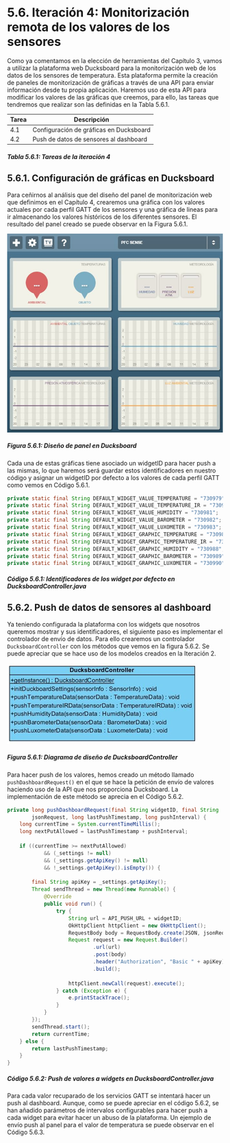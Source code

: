 # 5.6. Iteración 4: Monitorización remota de los valores de los sensores

Como ya comentamos en la elección de herramientas del Capítulo 3, vamos a utilizar la plataforma web Ducksboard para la monitorización web de los datos de los sensores de temperatura. Esta plataforma permite la creación de paneles de monitorización de gráficas a través de una API para enviar información desde tu propia aplicación. Haremos uso de esta API para modificar los valores de las gráficas que creemos, para ello, las tareas que tendremos que realizar son las definidas en la Tabla 5.6.1.

| Tarea | Descripción |
| -- | -- |
| 4.1 | Configuración de gráficas en Ducksboard |
| 4.2 | Push de datos de sensores al dashboard |
##### *Tabla 5.6.1: Tareas de la iteración 4* 


## 5.6.1. Configuración de gráficas en Ducksboard

Para ceñirnos al análisis que del diseño del panel de monitorización web que definimos en el Capítulo 4, crearemos una gráfica con los valores actuales por cada perfil GATT de los sensores y una gráfica de lineas para ir almacenando los valores históricos de los diferentes sensores. El resultado del panel creado se puede observar en la Figura 5.6.1.

![](./imagenes/ducksboard_empty.jpg)
##### *Figura 5.6.1: Diseño de panel en Ducksboard*

Cada una de estas gráficas tiene asociado un widgetID para hacer push a las mismas, lo que haremos será guardar estos identificadores en nuestro código y asignar un widgetID por defecto a los valores de cada perfil GATT como vemos en Código 5.6.1.

```java
private static final String DEFAULT_WIDGET_VALUE_TEMPERATURE = "730979";
private static final String DEFAULT_WIDGET_VALUE_TEMPERATURE_IR = "730980";
private static final String DEFAULT_WIDGET_VALUE_HUMIDITY = "730981";
private static final String DEFAULT_WIDGET_VALUE_BAROMETER = "730982";
private static final String DEFAULT_WIDGET_VALUE_LUXOMETER = "730983";
private static final String DEFAULT_WIDGET_GRAPHIC_TEMPERATURE = "730985";
private static final String DEFAULT_WIDGET_GRAPHIC_TEMPERATURE_IR = "730986";
private static final String DEFAULT_WIDGET_GRAPHIC_HUMIDITY = "730988";
private static final String DEFAULT_WIDGET_GRAPHIC_BAROMETER = "730989";
private static final String DEFAULT_WIDGET_GRAPHIC_LUXOMETER = "730990";
```
##### *Código 5.6.1: Identificadores de los widget por defecto en DucksboardController.java*


## 5.6.2. Push de datos de sensores al dashboard

Ya teniendo configurada la plataforma con los widgets que nosotros queremos mostrar y sus identificadores, el siguiente paso es implementar el controlador de envío de datos. Para ello crearemos un controlador ```DucksboardController``` con los métodos que vemos en la figura 5.6.2. Se puede apreciar que se hace uso de los modelos creados en la Iteración 2.

![](./imagenes/diagrama_ducksboard_controller.jpg)
##### *Figura 5.6.1: Diagrama de diseño de DucksboardController*

Para hacer push de los valores, hemos creado un método llamado ```pushDashboardRequest()``` en el que se hace la petición de envío de valores haciendo uso de la API que nos proporciona Ducksboard. La implementación de este método se aprecia en el Código 5.6.2. 

```java
private long pushDashboardRequest(final String widgetID, final String 
        jsonRequest, long lastPushTimestamp, long pushInterval) {
    long currentTime = System.currentTimeMillis();
    long nextPutAllowed = lastPushTimestamp + pushInterval;

    if ((currentTime >= nextPutAllowed) 
            && (_settings != null) 
            && (_settings.getApiKey() != null) 
            && !_settings.getApiKey().isEmpty()) {
            
        final String apiKey = _settings.getApiKey();
        Thread sendThread = new Thread(new Runnable() {
            @Override
            public void run() {
                try {
                    String url = API_PUSH_URL + widgetID;
                    OkHttpClient httpClient = new OkHttpClient();
                    RequestBody body = RequestBody.create(JSON, jsonRequest);
                    Request request = new Request.Builder()
                            .url(url)
                            .post(body)
                            .header("Authorization", "Basic " + apiKey)
                            .build();

                    httpClient.newCall(request).execute();
                } catch (Exception e) {
                    e.printStackTrace();
                }
            }
        });
        sendThread.start();
        return currentTime;
    } else {
        return lastPushTimestamp;
    }
}
```
##### *Código 5.6.2: Push de valores a widgets en DucksboardController.java*


Para cada valor recuparado de los servicios GATT se intentará hacer un push al dashboard. Aunque, como se puede apreciar en el código 5.6.2, se han añadido parámetros de intervalos configurables para hacer push a cada widget para evitar hacer un abuso de la plataforma. Un ejemplo de envío push al panel para el valor de temperatura se puede observar en el Código 5.6.3.

